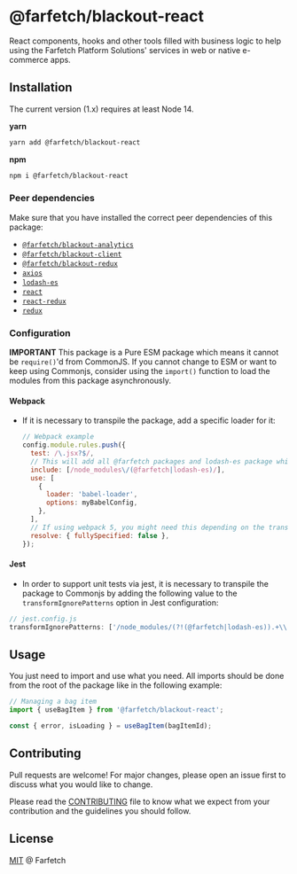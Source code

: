 # @farfetch/blackout-react

React components, hooks and other tools filled with business logic to help using the Farfetch Platform Solutions' services in web or native e-commerce apps.

## Installation

The current version (1.x) requires at least Node 14.

**yarn**

```sh
yarn add @farfetch/blackout-react
```

**npm**

```sh
npm i @farfetch/blackout-react
```

### Peer dependencies

Make sure that you have installed the correct peer dependencies of this package:

- [`@farfetch/blackout-analytics`](https://www.npmjs.com/package/@farfetch/blackout-analytics)
- [`@farfetch/blackout-client`](https://www.npmjs.com/package/@farfetch/blackout-client)
- [`@farfetch/blackout-redux`](https://www.npmjs.com/package/@farfetch/blackout-redux)
- [`axios`](https://www.npmjs.com/package/axios)
- [`lodash-es`](https://www.npmjs.com/package/lodash-es)
- [`react`](https://www.npmjs.com/package/react)
- [`react-redux`](https://www.npmjs.com/package/react-redux)
- [`redux`](https://www.npmjs.com/package/redux)

### Configuration

**IMPORTANT** This package is a Pure ESM package which means it cannot be `require()`'d from CommonJS. If you cannot change to ESM or want to keep using Commonjs, consider using the `import()` function to load the modules from this package asynchronously.

#### Webpack

- If it is necessary to transpile the package, add a specific loader for it:

  ```js
  // Webpack example
  config.module.rules.push({
    test: /\.jsx?$/,
    // This will add all @farfetch packages and lodash-es package which are ESM only
    include: [/node_modules\/(@farfetch|lodash-es)/],
    use: [
      {
        loader: 'babel-loader',
        options: myBabelConfig,
      },
    ],
    // If using webpack 5, you might need this depending on the transformations used
    resolve: { fullySpecified: false },
  });
  ```

#### Jest

- In order to support unit tests via jest, it is necessary to transpile the package to Commonjs by adding the following value to the `transformIgnorePatterns` option in Jest configuration:

```js
// jest.config.js
transformIgnorePatterns: ['/node_modules/(?!(@farfetch|lodash-es)).+\\.js$'];
```

## Usage

You just need to import and use what you need. All imports should be done from the root of the package like in the following example:

```js
// Managing a bag item
import { useBagItem } from '@farfetch/blackout-react';

const { error, isLoading } = useBagItem(bagItemId);
```

## Contributing

Pull requests are welcome! For major changes, please open an issue first to discuss what you would like to change.

Please read the [CONTRIBUTING](../../CONTRIBUTING.md) file to know what we expect from your contribution and the guidelines you should follow.

## License

[MIT](../../LICENSE) @ Farfetch
